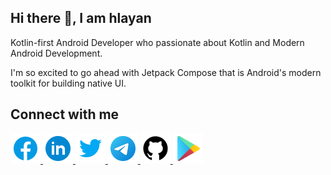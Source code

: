 ## Hi there 👋, I am hlayan

Kotlin-first Android Developer who passionate about Kotlin and Modern Android Development.

I'm so excited to go ahead with Jetpack Compose that is Android's modern toolkit for building native UI.

## Connect with me

<a href="https://www.facebook.com/HlayanHtetAung">
  <img alt="Facebook" src="https://github.com/hlayan/hlayan/blob/main/connect-with-me-icons/icons8-facebook.svg" width=48" height="48">
</a>

<a href="https://www.linkedin.com/in/hlayan">
  <img alt="LinkedIn" src="https://github.com/hlayan/hlayan/blob/main/connect-with-me-icons/icons8-linkedin-circled.svg" width=48" height="48">
</a>

<a href="https://twitter.com/hlayan_dev">
  <img alt="Twitter" src="https://github.com/hlayan/hlayan/blob/main/connect-with-me-icons/icons8-twitter.svg" width=48" height="48">
</a>

<a href="https://t.me/hlayanhtetaung">
  <img alt="Telegram" src="https://github.com/hlayan/hlayan/blob/main/connect-with-me-icons/icons8-telegram-app.svg" width=48" height="48">
</a>

<a href="https://github.com/hlayan">
  <img alt="Github" src="https://github.com/hlayan/hlayan/blob/main/connect-with-me-icons/icons8-github.svg" width=48" height="48">
</a>

<a href="https://play.google.com/store/apps/dev?id=4979257576048559572">
  <img alt="GooglePlay" src="https://github.com/hlayan/hlayan/blob/main/connect-with-me-icons/icons8-google-play.svg" width=48" height="48">
</a>
